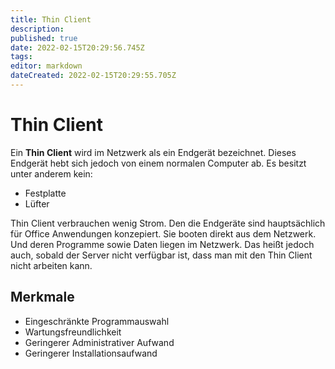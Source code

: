 ```yaml
---
title: Thin Client
description: 
published: true
date: 2022-02-15T20:29:56.745Z
tags: 
editor: markdown
dateCreated: 2022-02-15T20:29:55.705Z
---
```


# Thin Client

Ein **Thin Client** wird im Netzwerk als ein Endgerät bezeichnet. Dieses
Endgerät hebt sich jedoch von einem normalen Computer ab. Es besitzt
unter anderem kein:

-   Festplatte
-   Lüfter

Thin Client verbrauchen wenig Strom. Den die Endgeräte sind
hauptsächlich für Office Anwendungen konzepiert. Sie booten direkt aus
dem Netzwerk. Und deren Programme sowie Daten liegen im Netzwerk. Das
heißt jedoch auch, sobald der Server nicht verfügbar ist, dass man mit
den Thin Client nicht arbeiten kann.

## Merkmale

-   Eingeschränkte Programmauswahl
-   Wartungsfreundlichkeit
-   Geringerer Administrativer Aufwand
-   Geringerer Installationsaufwand

